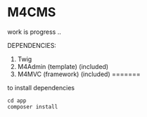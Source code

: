 # M4CMS
work is progress ..

DEPENDENCIES:
1. Twig
2. M4Admin (template) (included)
3. M4MVC (framework) (included)
=======

to install dependencies
```
cd app
composer install
```
